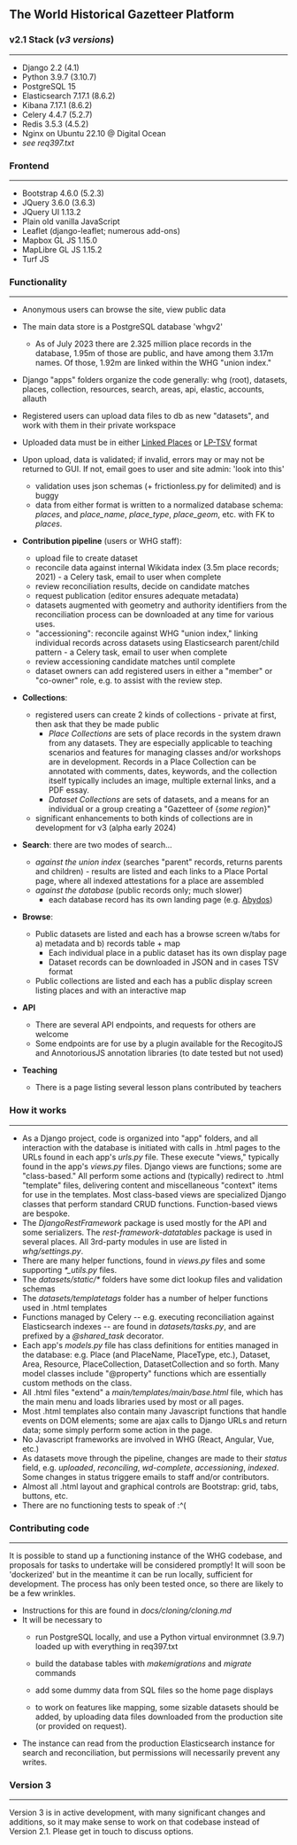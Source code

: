 ## The World Historical Gazetteer Platform

### v2.1 Stack (_v3 versions_)

----------
- Django 2.2 (4.1)
- Python 3.9.7 (3.10.7)
- PostgreSQL 15
- Elasticsearch 7.17.1 (8.6.2)
- Kibana 7.17.1 (8.6.2)
- Celery 4.4.7 (5.2.7)
- Redis 3.5.3 (4.5.2)
- Nginx on Ubuntu 22.10 @ Digital Ocean
- _see req397.txt_

### Frontend

--------
- Bootstrap 4.6.0 (5.2.3)
- JQuery 3.6.0 (3.6.3)
- JQuery UI 1.13.2
- Plain old vanilla JavaScript
- Leaflet (django-leaflet; numerous add-ons)
- Mapbox GL JS 1.15.0 
- MapLibre GL JS 1.15.2
- Turf JS

### Functionality

----------
- Anonymous users can browse the site, view public data

- The main data store is a PostgreSQL database 'whgv2'
    - As of July 2023 there are 2.325 million place records in the database, 1.95m of those are public, and have among them 3.17m names. Of those, 1.92m are linked within the WHG "union index."
- Django "apps" folders organize the code generally: whg (root), datasets, places, collection, resources, search, areas, api, elastic, accounts, allauth
- Registered users can upload data files to db as new "datasets", and work with them in their private workspace
- Uploaded data must be in either [Linked Places](https://github.com/LinkedPasts/linked-places-format) or [LP-TSV](https://github.com/LinkedPasts/linked-places-format/blob/main/tsv_0.4.md) format
- Upon upload, data is validated; if invalid, errors may or may not be returned to GUI. If not, email goes to user and site admin: 'look into this'

  - validation uses json schemas (+ frictionless.py for delimited) and is buggy
  - data from either format is written to a normalized database schema: *places*, and *place\_name*, *place\_type*, *place\_geom*, etc. with FK to *places*.
- **Contribution pipeline** (users or WHG staff):
  - upload file to create dataset
  - reconcile data against internal Wikidata index (3.5m place records; 2021)
          - a Celery task, email to user when complete 
  - review reconciliation results, decide on candidate matches
  - request publication (editor ensures adequate metadata)
  - datasets augmented with geometry and authority identifiers from the reconciliation process can be downloaded at any time for various uses.
  - "accessioning": reconcile against WHG "union index," linking individual records across datasets using Elasticsearch parent/child pattern
        - a Celery task, email to user when complete 
  - review accessioning candidate matches until complete
  - dataset owners can add registered users in either a "member" or "co-owner" role, e.g. to assist with the review step.
- **Collections**:
  - registered users can create 2 kinds of collections - private at first, then ask that they be made public 
    - _Place Collections_ are sets of place records in the system drawn from any datasets. They are especially applicable to teaching scenarios and features for managing classes and/or workshops are in development. Records in a Place Collection can be annotated with comments, dates, keywords, and the collection itself typically includes an image, multiple external links, and a PDF essay. 
    - _Dataset Collections_ are sets of datasets, and a means for an individual or a group creating a "Gazetteer of {_some region_}"
  - significant enhancements to both kinds of collections are in development for v3 (alpha early 2024)
- **Search**: there are two modes of search...
  - _against the union index_ (searches "parent" records, returns parents and children)
        - results are listed and each links to a Place Portal page, where all indexed attestations for a place are assembled
  - _against the database_ (public records only; much slower)
      - each database record has its own landing page (e.g. [Abydos](https://whgazetteer.org/places/81010/detail))
- **Browse**:
  - Public datasets are listed and each has a browse screen w/tabs for a) metadata and b) records table + map
    - Each individual place in a public dataset has its own display page
    - Dataset records can be downloaded in JSON and in cases TSV format
  - Public collections are listed and each has a public display screen listing places and with an interactive map
- **API**
  - There are several API endpoints, and requests for others are welcome
  - Some endpoints are for use by a plugin available for the RecogitoJS and AnnotoriousJS annotation libraries (to date tested but not used)
- **Teaching**
  - There is a page listing several lesson plans contributed by teachers

### How it works

------------
- As a Django project, code is organized into "app" folders, and all interaction with the database is initiated with calls in .html pages to the URLs found in each app's _urls.py_ file. These execute "views," typically found in the app's _views.py_ files. Django views are functions; some are "class-based." All perform some actions and (typically) redirect to .html "template" files, delivering content and miscellaneous "context" items for use in the templates. Most class-based views are specialized Django classes that perform standard CRUD functions. Function-based views are bespoke.
- The _DjangoRestFramework_ package is used mostly for the API and some serializers. The _rest-framework-datatables_ package is used in several places. All 3rd-party modules in use are listed in _whg/settings.py_.
- There are many helper functions, found in _views.py_ files and some supporting _\*\_utils.py_ files.
- The _datasets/static/\*_ folders have some dict lookup files and validation schemas
- The _datasets/templatetags_ folder has a number of helper functions used in .html templates
- Functions managed by Celery -- e.g. executing reconciliation against Elasticsearch indexes -- are found in _datasets/tasks.py_, and are prefixed by a _@shared\_task_ decorator. 
- Each app's _models.py_ file has class definitions for entities managed in the database: e.g. Place (and PlaceName, PlaceType, etc.), Dataset, Area, Resource, PlaceCollection, DatasetCollection and so forth. Many model classes include "@property" functions which are essentially custom methods on the class.
- All .html files "extend" a _main/templates/main/base.html_ file, which has the main menu and loads libraries used by most or all pages.
- Most .html templates also contain many Javascript functions that handle events on DOM elements; some are ajax calls to Django URLs and return data; some simply perform some action in the page.
- No Javascript frameworks are involved in WHG (React, Angular, Vue, etc.)
- As datasets move through the pipeline, changes are made to their _status_ field, e.g. _uploaded_, _reconciling_, _wd-complete_, _accessioning_, _indexed_. Some changes in status triggere emails to staff and/or contributors.
- Almost all .html layout and graphical controls are Bootstrap: grid, tabs, buttons, etc.
- There are no functioning tests to speak of :^(

### Contributing code

-------------
It is possible to stand up a functioning instance of the WHG codebase, and proposals for tasks to undertake will be considered promptly! It will soon be 'dockerized' but in the meantime it can be run locally, sufficient for development. The process has only been tested once, so there are likely to be a few wrinkles.

- Instructions for this are found in _docs/cloning/cloning.md_
- It will be necessary to 
  - run PostgreSQL locally, and use a Python virtual environmnet (3.9.7) loaded up with everything in req397.txt
  - build the database tables with _makemigrations_ and _migrate_ commands

  - add some dummy data from SQL files so the home page displays

  - to work on features like mapping, some sizable datasets should be added, by uploading data files downloaded from the production site (or provided on request).
- The instance can read from the production Elasticsearch instance for search and reconciliation, but permissions will necessarily prevent any writes.

### Version 3

------------
Version 3 is in active development, with many significant changes and additions, so it may make sense to work on that codebase instead of Version 2.1. Please get in touch to discuss options.